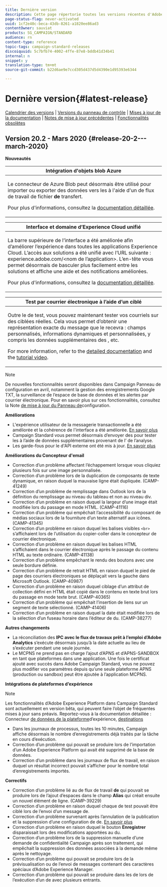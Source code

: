 ```yaml
---
title: Dernière version
description: Cette page répertorie toutes les versions récentes d'Adobe Campaign Standard.
page-status-flag: never-activated
uuid: 1cf2e40c-beca-43db-8261-a1820ee86ad3
contentOwner: sauviat
products: SG_CAMPAIGN/STANDARD
audience: rn
content-type: reference
topic-tags: campaign-standard-releases
discoiquuid: 5c7bfb74-4002-4ffe-87e8-bddb41d34b41
internal: n
snippet: y
translation-type: tm+mt
source-git-commit: b22d6ae9e7ccd305d437d5d4390e1d95393e6344

---
```



# Dernière version{#latest-release}

[Calendrier des versions](https://helpx.adobe.com/campaign/kb/acs-release-planning.html) | [Versions du panneau de contrôle](https://docs.adobe.com/content/help/en/control-panel/using/release-notes.html) | [Mises à jour de la documentation](../../rn/using/documentation-updates.md) | [Notes de mise à jour précédentes](../../rn/using/release-notes-2019.md) | [Fonctionnalités obsolètes](https://helpx.adobe.com/campaign/kb/acs-deprecated-and-removed-features.html)

## Version 20.2 - Mars 2020     {#release-20-2---march-2020}

**Nouveautés**

<table> 
 <thead> 
  <tr> 
   <th> <strong>Intégration d'objets blob Azure</strong><br /> </th> 
  </tr> 
 </thead> 
 <tbody> 
  <tr> 
   <td> <p>Le connecteur de Azure Blob  peut désormais être utilisé pour importer ou exporter des données vers les  à l'aide d'un de flux de travail de fichier <strong>de</strong> transfert. </p>
    <p>Pour plus d'informations, consultez la <a href="../../administration/using/external-accounts.md#microsoft-azure-external-account">documentation détaillée</a>.</p>
   </td> 
  </tr> 
 </tbody> 
</table>

<table> 
 <thead> 
  <tr> 
   <th> <strong>Interface et domaine d’Experience Cloud unifié</strong><br /> </th> 
  </tr> 
 </thead> 
 <tbody> 
  <tr> 
   <td> <p>La barre supérieure de l’interface a été améliorée afin d’améliorer l’expérience dans toutes les applications Experience Cloud. L’accès aux solutions a été unifié avec l’URL suivante : experience.adobe.com/&lt;nom de l’application&gt;. L’en-tête vous permet désormais de basculer plus facilement entre les solutions et affiche une aide et des notifications améliorées.</p>
    <p>Pour plus d'informations, consultez la <a href="../../start/using/interface-description.md#top-bar">documentation détaillée</a>. </p>
   </td> 
  </tr> 
 </tbody> 
</table>

<table> 
 <thead> 
  <tr> 
   <th> <strong>Test par courrier électronique à l’aide d’un ciblé</strong><br /> </th> 
  </tr> 
 </thead> 
 <tbody> 
  <tr> 
   <td> <p>Outre le  de test, vous pouvez maintenant tester vos courriels sur des  ciblées réelles. Cela vous permet d’obtenir une représentation exacte du message que le recevra : champs personnalisés, informations dynamiques et personnalisées, y compris les données supplémentaires des , etc. </p>
    <p>For more information, refer to the <a href="../../sending/using/testing-messages-using-target.md">detailed documentation</a> and the <a href="https://docs.adobe.com/content/help/en/campaign-standard-learn/tutorials/communication-channels/email/profile-substitution.html">tutorial video</a>. </p>
   </td> 
  </tr> 
 </tbody> 
</table>

>[!NOTE]
>
>De nouvelles fonctionnalités seront disponibles dans Campaign Panneau de configuration en avril, notamment la gestion des enregistrements Google TXT, la surveillance de l’espace de base de données et les alertes par courrier électronique. Pour en savoir plus sur ces fonctionnalités, consultez la Note [de mise à jour du Panneau de](https://docs.adobe.com/content/help/en/control-panel/using/release-notes.html)configuration.

**Améliorations**

* L&#39;expérience utilisateur de la messagerie transactionnelle a été améliorée et la cohérence de l&#39;interface a été améliorée. [En savoir plus](../../channels/using/about-transactional-messaging.md)
* Campaign Standard vous permet désormais d’envoyer des pour tester les  à l’aide de données supplémentaires provenant de l’ de l’analyse.
* Les garde-fous pour le d&#39;API externe  ont été mis à jour. [En savoir plus](../../automating/using/external-api.md)

**Améliorations du Concepteur d&#39;email**

* Correction d’un problème affectant l’échappement lorsque vous cliquiez plusieurs fois sur une image personnalisée.
* Correction d’un problème lors de la duplication de composants de texte dynamique, en raison duquel la mauvaise ligne était dupliquée. (CAMP-41249)
* Correction d’un problème de remplissage dans Outlook lors de la définition du remplissage au niveau du tableau et non au niveau div.
* Correction d’un problème en raison duquel la largeur d’une image était modifiée lors du passage en mode HTML. (CAMP-41116)
* Correction d’un problème qui empêchait l’accessibilité du composant de médias sociaux lors de la fourniture d’un texte alternatif aux icônes. (CAMP-41345)
* Correction d’un problème en raison duquel les balises visibles `<br>` s’affichaient lors de l’utilisation du copier-coller dans le concepteur de courrier électronique.
* Correction d’un problème en raison duquel les balises HTML s’affichaient dans le courrier électronique après le passage du contenu HTML au texte ordinaire. (CAMP-41138)
* Correction d’un problème empêchant le rendu des boutons avec une seule bordure définie.
* Correction d’un problème de retrait HTML en raison duquel le pied de page des courriers électroniques se déplaçait vers la gauche dans Microsoft Outlook. (CAMP-40987)
* Correction d’un problème en raison duquel  ciblage d’un attribut de collection défini en HTML était copié dans le contenu en texte brut lors du passage en mode texte brut. (CAMP-40365)
* Correction d’un problème qui empêchait l’insertion de liens sur un segment de texte sélectionné. (CAMP-41406)
* Correction d’un problème en raison duquel la date était modifiée lors de la sélection d’un fuseau horaire dans l’éditeur de  du. (CAMP-38277)

**Autres changements**

* La réconciliation des **IPC avec le flux de travaux prêt à l’emploi d’Adobe Analytics** s’exécute désormais jusqu’à la date actuelle au lieu de s’exécuter pendant une seule journée.
* Le MCPNS ne prend pas en charge l’ajout d’APNS et d’APNS-SANDBOX en tant que plateformes dans une application. Une fois le certificat ajouté avec succès dans  Adobe Campaign Standard, vous ne pouvez plus modifier vos paramètres depuis qu’une seule plateforme APNS (production ou sandbox) peut être ajoutée à l’application MCPNS.

**Intégrations de plateformes d’expérience**

>[!NOTE]
>
>Les fonctionnalités d’Adobe Experience Platform dans Campaign Standard sont actuellement en version bêta, qui peuvent faire l’objet de fréquentes mises à jour sans préavis. Reportez-vous à la documentation détaillée : Connecteur [de données de la plateforme](../../administration/using/aep-about-data-connector.md)d’expérience, [ destinations](../../audiences/using/aep-about-audience-destinations-service.md)

* Dans les journaux de processus, toutes les 10 minutes, Campaign affiche désormais le nombre d’enregistrements déjà traités par la tâche en cours d’exécution.
* Correction d’un problème qui pouvait se produire lors de l’importation d’un Adobe Experience Platform qui avait été supprimé de la base de données.
* Correction d’un problème dans les journaux de flux de travail, en raison duquel un résultat incorrect pouvait s’afficher pour le nombre total d’enregistrements importés.

**Correctifs**

* Correction d’un problème lié au  de flux de travail **de** qui pouvait se produire lors de l’ajout d’espaces dans le champ **Alias** qui créait ensuite un nouvel élément de ligne. (CAMP-39229)
* Correction d’un problème en raison duquel chaque de test pouvait être ciblé lors de l’envoi d’un message de.
* Correction d’un problème survenant après l’annulation de la publication et la suppression d’une configuration de  de. [En savoir plus](../../administration/using/configuring-transactional-messaging.md#deleting-an-event)
* Correction d’un problème en raison duquel le bouton **Enregistrer** disparaissait lors des modifications apportées au  du.
* Correction d’un problème lors de la suppression manuelle d’une demande de confidentialité Campaign après son traitement, qui empêchait la suppression des données associées à la demande même après le nettoyage.
* Correction d’un problème qui pouvait se produire lors de la prévisualisation ou de l’envoi de messages contenant des caractères spéciaux d’Adobe Experience Manager.
* Correction d’un problème qui pouvait se produire dans les  de lors de l’exécution d’un  de avec plusieurs entrants.